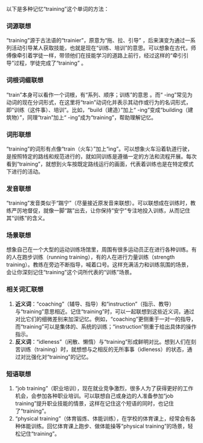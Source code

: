 以下是多种记忆“training”这个单词的方法：

### 词源联想
“training”源于古法语的“trainier”，原意为“拖、拉、引导” ，后来演变为通过一系列活动引导某人获取技能，也就是现在“训练、培训”的意思。可以想象在古代，师傅像牵引着学徒一样，带领他们在技能学习的道路上前行，经过这样的“牵引引导”过程，学徒完成了“training” 。

### 词根词缀联想
“train”本身可以看作一个词根，有“系列、顺序；训练”的意思 。而“ -ing”常见为动词的现在分词形式，在这里将“train”动词化并表示其动作或行为的名词形式，即“训练（这件事）、培训”。比如，“build（建造）”加上“ -ing”变成“building（建筑物）”，同理“train”加上“ -ing”成为“training”，帮助理解记忆。 

### 词形联想
“training”的词形有点像“train（火车）”加上“ing”。可以想象火车沿着轨道行驶，是按照特定的路线和规范进行的，就如同训练是遵循一定的方法和流程开展。每次看到“training”，就想到火车按既定路线运行的画面，代表着训练也是在特定模式下进行的活动。 

### 发音联想
“training”发音类似于“踹宁”（尽量接近原发音来联想）。可以联想成在训练时，教练严厉地督促，就像一脚“踹”出去，让你保持“安宁”专注地投入训练，从而记住其“训练”的含义。 

### 场景联想
想象自己在一个大型的运动训练场馆里，周围有很多运动员正在进行各种训练。有的人在跑步训练（running training），有的人在进行力量训练（strength training）。教练在旁边不断指导，喊着口号。这样充满活力和训练氛围的场景，会让你深刻记住“training”这个词所代表的“训练”场景。 

### 相关词汇联想
1. **近义词**：“coaching”（辅导、指导）和“instruction”（指示、教导）与“training”意思相近。记住“training”时，可以一起联想到这些近义词，通过对比它们的细微差别来加深记忆。例如，“coaching”更侧重于一对一的指导，而“training”可以是集体的、系统的训练；“instruction”侧重于给出具体的操作指示。 
2. **反义词**：“idleness”（闲散、懒惰）与“training”形成鲜明对比。想到人们在刻苦训练（training）时，就想想与之相反的无所事事（idleness）的状态，通过对比强化对“training”的记忆。 

### 短语联想
1. “job training”（职业培训），现在就业竞争激烈，很多人为了获得更好的工作机会，会参加各种职业培训。可以联想自己或身边的人准备参加“job training”提升职业技能的情景，这样在记住这个短语的同时，也记住了“training”。 
2. “physical training”（体育锻炼、体能训练），在学校的体育课上，经常会有各种体能训练。回忆体育课上跑步、做体能操等“physical training”的场景，轻松记住“training”。 